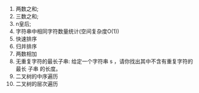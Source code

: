 1. 两数之和;
2. 三数之和;
3. n皇后;
4. 字符串中相同字符数量统计(空间复杂度O(1))
5. 快速排序
6. 归并排序
7. 两数相加
8. 无重复字符的最长子串: 给定一个字符串 s ，请你找出其中不含有重复字符的 最长 子串 的长度。
9. 二叉树的中序遍历
10. 二叉树的层次遍历